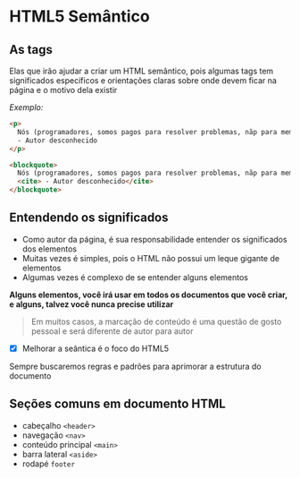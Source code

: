 # HTML5 Semântico

## As tags
Elas que irão ajudar a criar um HTML semântico, pois algumas tags tem significados específicos e orientações claras sobre onde devem ficar na página e o motivo dela existir <br>

*Exemplo:*

```html
<p>
  Nós (programadores, somos pagos para resolver problemas, nãp para memorizar soluções.
  - Autor desconhecido
</p>

<blockquote>
  Nós (programadores, somos pagos para resolver problemas, nãp para memorizar soluções.
  <cite> - Autor desconhecido</cite> 
</blockquote>
```

## Entendendo os significados
- Como autor da página, é sua responsabilidade entender os significados dos elementos
- Muitas vezes é simples, pois o HTML não possui um leque gigante de elementos
- Algumas vezes é complexo de se entender alguns elementos

**Alguns elementos, você irá usar em todos os documentos que você criar, e alguns, talvez você nunca precise utilizar** <rb>

> Em muitos casos, a marcação de conteúdo é uma questão de gosto pessoal e será diferente de autor para autor

- [x] Melhorar a seântica é o foco do HTML5

Sempre buscaremos regras e padrões para aprimorar a estrutura do documento


## Seções comuns em documento HTML

- cabeçalho `<header>`
- navegação `<nav>`
- conteúdo principal `<main>`
- barra lateral `<aside>` 
- rodapé `footer`